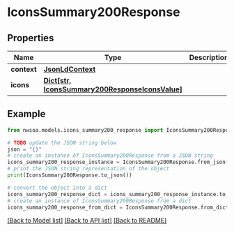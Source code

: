 # IconsSummary200Response


## Properties

Name | Type | Description | Notes
------------ | ------------- | ------------- | -------------
**context** | [**JsonLdContext**](JsonLdContext.md) |  | [optional] 
**icons** | [**Dict[str, IconsSummary200ResponseIconsValue]**](IconsSummary200ResponseIconsValue.md) |  | 

## Example

```python
from nwsoa.models.icons_summary200_response import IconsSummary200Response

# TODO update the JSON string below
json = "{}"
# create an instance of IconsSummary200Response from a JSON string
icons_summary200_response_instance = IconsSummary200Response.from_json(json)
# print the JSON string representation of the object
print(IconsSummary200Response.to_json())

# convert the object into a dict
icons_summary200_response_dict = icons_summary200_response_instance.to_dict()
# create an instance of IconsSummary200Response from a dict
icons_summary200_response_from_dict = IconsSummary200Response.from_dict(icons_summary200_response_dict)
```
[[Back to Model list]](../README.md#documentation-for-models) [[Back to API list]](../README.md#documentation-for-api-endpoints) [[Back to README]](../README.md)


